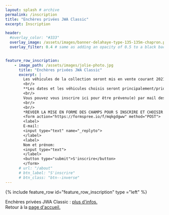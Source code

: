 ```yaml
---
layout: splash # archive
permalink: /inscription
title: "Enchères privées JWA Classic"
excerpt: Inscription

header:
  #overlay_color: "#333"
  overlay_image: /assets/images/banner-delahaye-type-135-135m-chapron.png
  overlay_filter: 0.4 # same as adding an opacity of 0.5 to a black background


feature_row_inscription:
    - image_path: /assets/images/jolie-photo.jpg
      title: "Enchères privées JWA Classic"
      excerpt: |
        Les véhicules de la collection seront mis en vente courant 2021.<br/>
        <br/>
        **Les dates et les véhicules choisis seront principalement/prioritairement? communiqués par email aux inscrits.**<br/>
        <br/>
        Vous pouvez vous inscrire ici pour être prévenu(e) par mail des prochaines ventes.<br/>
        <br/>
        <br/>
        *REVOIR LA MISE EN FORME DES CHAMPS POUR S INSCRIRE ET CHOISIR UNE PHOTO*<br/>
        <form action="https://formspree.io/f/mqkgdgww" method="POST">
        <label>
        E-mail:
        <input type="text" name="_replyto">
        </label>
        <label>
        Nom et prénom:
        <input type="text">
        </label>
        <button type="submit">S'inscrire</button>
        </form>
      # url: "/about"
      # btn_label: "S'inscrire"
      # btn_class: "btn--inverse"
---
```

{% include feature_row id="feature_row_inscription" type ="left" %}

Enchères privées JWA Classic : [plus d'infos.](/vso2) <br/>
Retour à la [page d'accueil.](/)

